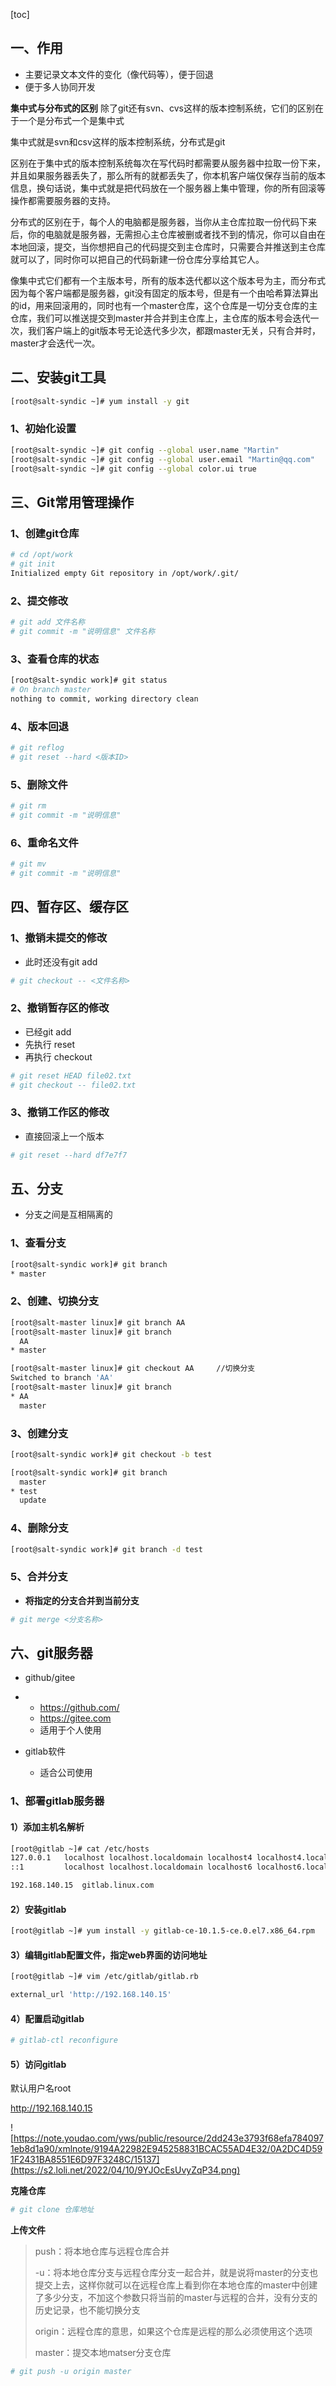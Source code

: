 [toc]

## 一、作用

* 主要记录文本文件的变化（像代码等），便于回退
* 便于多人协同开发

**集中式与分布式的区别**
除了git还有svn、cvs这样的版本控制系统，它们的区别在于一个是分布式一个是集中式

集中式就是svn和csv这样的版本控制系统，分布式是git

区别在于集中式的版本控制系统每次在写代码时都需要从服务器中拉取一份下来，并且如果服务器丢失了，那么所有的就都丢失了，你本机客户端仅保存当前的版本信息，换句话说，集中式就是把代码放在一个服务器上集中管理，你的所有回滚等操作都需要服务器的支持。

分布式的区别在于，每个人的电脑都是服务器，当你从主仓库拉取一份代码下来后，你的电脑就是服务器，无需担心主仓库被删或者找不到的情况，你可以自由在本地回滚，提交，当你想把自己的代码提交到主仓库时，只需要合并推送到主仓库就可以了，同时你可以把自己的代码新建一份仓库分享给其它人。

像集中式它们都有一个主版本号，所有的版本迭代都以这个版本号为主，而分布式因为每个客户端都是服务器，git没有固定的版本号，但是有一个由哈希算法算出的id，用来回滚用的，同时也有一个master仓库，这个仓库是一切分支仓库的主仓库，我们可以推送提交到master并合并到主仓库上，主仓库的版本号会迭代一次，我们客户端上的git版本号无论迭代多少次，都跟master无关，只有合并时，master才会迭代一次。
## 二、安装git工具

```bash
[root@salt-syndic ~]# yum install -y git 
```

### 1、初始化设置

```bash
[root@salt-syndic ~]# git config --global user.name "Martin"
[root@salt-syndic ~]# git config --global user.email "Martin@qq.com"
[root@salt-syndic ~]# git config --global color.ui true
```

## 三、Git常用管理操作

### 1、创建git仓库

```bash
# cd /opt/work
# git init
Initialized empty Git repository in /opt/work/.git/
```

### 2、提交修改

```bash
# git add 文件名称
# git commit -m "说明信息" 文件名称
```

### 3、查看仓库的状态

```bash
[root@salt-syndic work]# git status
# On branch master
nothing to commit, working directory clean
```

### 4、版本回退

```bash
# git reflog
# git reset --hard <版本ID>
```

### 5、删除文件

```bash
# git rm 
# git commit -m "说明信息"
```

### 6、重命名文件

```bash
# git mv 
# git commit -m "说明信息"
```

## 四、暂存区、缓存区

### 1、撤销未提交的修改

*  此时还没有git add

```bash
# git checkout -- <文件名称>
```

### 2、撤销暂存区的修改

* 已经git add
* 先执行 reset
* 再执行  checkout

```bash
# git reset HEAD file02.txt
# git checkout -- file02.txt
```

### 3、撤销工作区的修改

* 直接回滚上一个版本

```bash
# git reset --hard df7e7f7
```

## 五、分支

* 分支之间是互相隔离的

### 1、查看分支

```bash
[root@salt-syndic work]# git branch 
* master
```

### 2、创建、切换分支

```bash
[root@salt-master linux]# git branch AA
[root@salt-master linux]# git branch 
  AA
* master

[root@salt-master linux]# git checkout AA     //切换分支
Switched to branch 'AA'
[root@salt-master linux]# git branch 
* AA
  master
```

### 3、创建分支

```bash
[root@salt-syndic work]# git checkout -b test

[root@salt-syndic work]# git branch 
  master
* test
  update
```

### 4、删除分支

```bash
[root@salt-syndic work]# git branch -d test
```

### 5、合并分支

* **将指定的分支合并到当前分支**

```bash
# git merge <分支名称>
```

## 六、git服务器

* github/gitee

* - https://github.com/
  - https://gitee.com
  - 适用于个人使用 

* gitlab软件

  * 适合公司使用

### 1、部署gitlab服务器

#### 1）添加主机名解析

```bash
[root@gitlab ~]# cat /etc/hosts
127.0.0.1   localhost localhost.localdomain localhost4 localhost4.localdomain4
::1         localhost localhost.localdomain localhost6 localhost6.localdomain6

192.168.140.15	gitlab.linux.com
```

#### 2）安装gitlab

```bash
[root@gitlab ~]# yum install -y gitlab-ce-10.1.5-ce.0.el7.x86_64.rpm 
```

#### 3）编辑gitlab配置文件，指定web界面的访问地址

```bash
[root@gitlab ~]# vim /etc/gitlab/gitlab.rb 

external_url 'http://192.168.140.15'
```

#### 4）配置启动gitlab

```bash
# gitlab-ctl reconfigure
```

#### 5）访问gitlab

默认用户名root

http://192.168.140.15

![https://note.youdao.com/yws/public/resource/2dd243e3793f68efa7840971eb8d1a90/xmlnote/9194A22982E945258831BCAC55AD4E32/0A2DC4D591F2431BA8551E6D97F3248C/15137](https://s2.loli.net/2022/04/10/9YJOcEsUvyZqP34.png)

**克隆仓库**

```bash
# git clone 仓库地址
```

**上传文件**

> push：将本地仓库与远程仓库合并
>
> -u：将本地仓库分支与远程仓库分支一起合并，就是说将master的分支也提交上去，这样你就可以在远程仓库上看到你在本地仓库的master中创建了多少分支，不加这个参数只将当前的master与远程的合并，没有分支的历史记录，也不能切换分支
>
> origin：远程仓库的意思，如果这个仓库是远程的那么必须使用这个选项
>
> master：提交本地matser分支仓库

```bash
# git push -u origin master 
```

